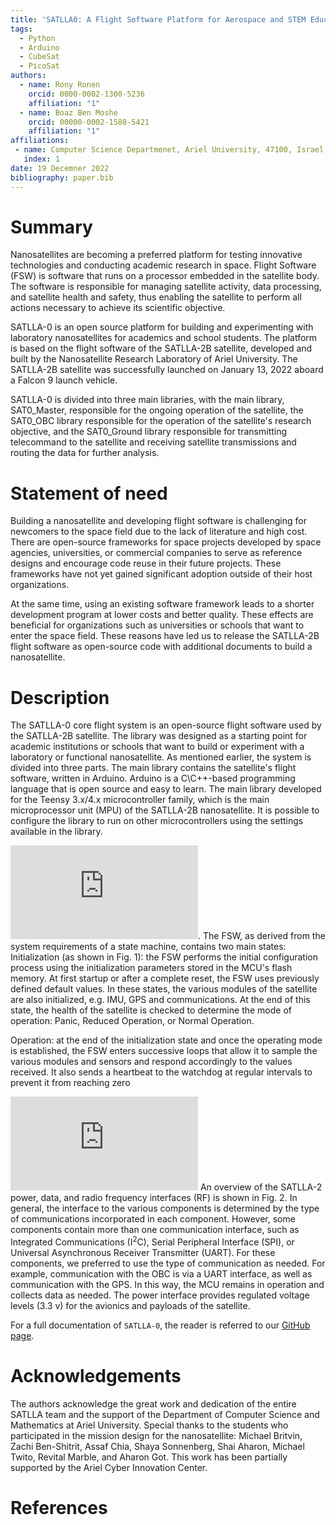 ```yaml
---
title: 'SATLLA0: A Flight Software Platform for Aerospace and STEM Education'
tags:
  - Python
  - Arduino
  - CubeSat
  - PicoSat
authors:
  - name: Rony Ronen
    orcid: 0000-0002-1300-5236
    affiliation: "1"
  - name: Boaz Ben Moshe
    orcid: 00000-0002-1580-5421
    affiliation: "1"
affiliations:
 - name: Computer Science Departmenet, Ariel University, 47100, Israel
   index: 1
date: 19 Decemner 2022
bibliography: paper.bib
---
```


# Summary
Nanosatellites are becoming a preferred platform for testing innovative technologies and conducting academic research in space. Flight Software (FSW) is software that runs on a processor embedded in the satellite body. The software is responsible for managing satellite activity, data processing, and satellite health and safety, thus enabling the satellite to perform all actions necessary to achieve its scientific objective. 

SATLLA-0 is an open source platform for building and experimenting with laboratory nanosatellites for academics and school students. The platform is based on the flight software of the SATLLA-2B satellite, developed and built by the Nanosatellite Research Laboratory of Ariel University. The SATLLA-2B satellite was successfully launched on January 13, 2022 aboard a Falcon 9 launch vehicle.

SATLLA-0 is divided into three main libraries, with the main library, SAT0_Master, responsible for the ongoing operation of the satellite, the SAT0_OBC library responsible for the operation of the satellite's research objective, and the SAT0_Ground library responsible for transmitting telecommand to the satellite and receiving satellite transmissions and routing the data for further analysis. 

# Statement of need

Building a nanosatellite and developing flight software is challenging for newcomers to the space field due to the lack of literature and high cost. There are open-source frameworks for space projects developed by space agencies, universities, or commercial companies to serve as reference designs and encourage code reuse in their future projects. These frameworks have not yet gained significant adoption outside of their host organizations.

At the same time, using an existing software framework leads to a shorter development program at lower costs and better quality. These effects are beneficial for organizations such as universities or schools that want to enter the space field. These reasons have led us to release the SATLLA-2B flight software as open-source code with additional documents to build a nanosatellite.

# Description

The SATLLA-0 core flight system is an open-source flight software used by the SATLLA-2B satellite. The library was designed as a starting point for academic institutions or schools that want to build or experiment with a laboratory or functional nanosatellite. As mentioned earlier, the system is divided into three parts. The main library contains the satellite's flight software, written in Arduino. Arduino is a C\C++-based programming language that is open source and easy to learn. The main library developed for the Teensy 3.x/4.x microcontroller family, which is the main microprocessor unit (MPU) of the SATLLA-2B nanosatellite. It is possible to configure the library to run on other microcontrollers using the settings available in the library.

![](https://github.com/kcglab/satllazero/blob/main/paper/figure1_1.pdf).
The FSW, as derived from the system requirements of a state machine, contains two main states:
Initialization (as shown in Fig. 1): the FSW performs the initial configuration process using the initialization parameters stored in the MCU's flash memory. At first startup or after a complete reset, the FSW uses previously defined default values. In these states, the various modules of the satellite are also initialized, e.g. IMU, GPS and communications. At the end of this state, the health of the satellite is checked to determine the mode of operation: Panic, Reduced Operation, or Normal Operation.

Operation: at the end of the initialization state and once the operating mode is established, the FSW enters successive loops that allow it to sample the various modules and sensors and respond accordingly to the values received. It also sends a heartbeat to the watchdog at regular intervals to prevent it from reaching zero

![](https://github.com/kcglab/satllazero/blob/main/paper/figure2_1.pdf)
An overview of the SATLLA-2 power, data, and radio frequency interfaces (RF) is shown in Fig. 2. In general, the interface to the various components is determined by the type of communications incorporated in each component. However, some components contain more than one communication interface, such as Integrated Communications (I$^2$C), Serial Peripheral Interface (SPI), or Universal Asynchronous Receiver Transmitter (UART). For these components, we preferred to use the type of communication as needed. For example, communication with the OBC is via a UART interface, as well as communication with the GPS. In this way, the MCU remains in operation and collects data as needed. The power interface provides regulated voltage levels (3.3 v) for the avionics and payloads of the satellite.


For a full documentation of `SATLLA-0`, the reader is referred to our [GitHub page](https://github.com/kcglab/satllazero).

# Acknowledgements

The authors acknowledge the great work and dedication of the entire SATLLA team and the support of the Department of Computer Science and Mathematics at Ariel University. Special thanks to the students who participated in the mission design for the nanosatellite: Michael Britvin, Zachi Ben-Shitrit, Assaf Chia, Shaya Sonnenberg, Shai Aharon, Michael Twito, Revital Marble, and Aharon Got. This work has been partially supported by the Ariel Cyber Innovation Center.

# References
